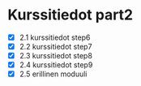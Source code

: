 # Kurssitiedot part2

- [x] 2.1 kurssitiedot step6
- [x] 2.2 kurssitiedot step7
- [x] 2.3 kurssitiedot step8
- [x] 2.4 kurssitiedot step9
- [x] 2.5 erillinen moduuli
